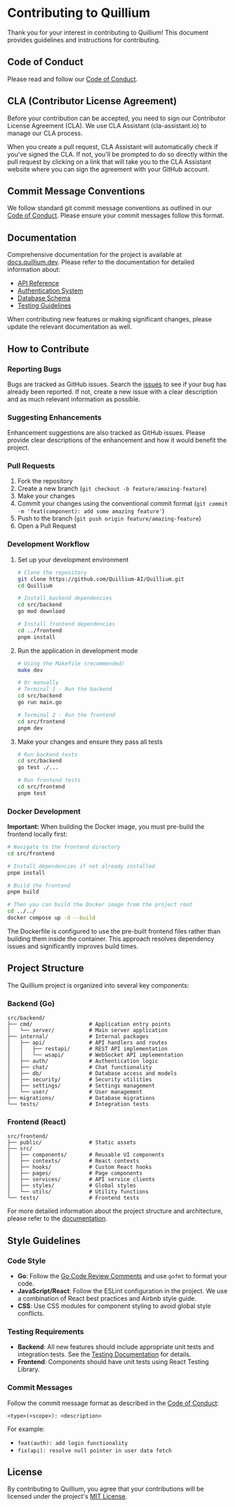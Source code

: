 # Contributing to Quillium

Thank you for your interest in contributing to Quillium! This document provides guidelines and instructions for contributing.

## Code of Conduct

Please read and follow our [Code of Conduct](CODE_OF_CONDUCT.md).

## CLA (Contributor License Agreement)

Before your contribution can be accepted, you need to sign our Contributor License Agreement (CLA). We use CLA Assistant (cla-assistant.io) to manage our CLA process.

When you create a pull request, CLA Assistant will automatically check if you've signed the CLA. If not, you'll be prompted to do so directly within the pull request by clicking on a link that will take you to the CLA Assistant website where you can sign the agreement with your GitHub account.

## Commit Message Conventions

We follow standard git commit message conventions as outlined in our [Code of Conduct](CODE_OF_CONDUCT.md#commit-message-conventions). Please ensure your commit messages follow this format.

## Documentation

Comprehensive documentation for the project is available at [docs.quillium.dev](https://docs.quillium.dev). Please refer to the documentation for detailed information about:

- [API Reference](https://docs.quillium.dev/backend/api/)
- [Authentication System](https://docs.quillium.dev/backend/authentication/)
- [Database Schema](https://docs.quillium.dev/backend/database/)
- [Testing Guidelines](https://docs.quillium.dev/backend/testing/)

When contributing new features or making significant changes, please update the relevant documentation as well.

## How to Contribute

### Reporting Bugs

Bugs are tracked as GitHub issues. Search the [issues](https://github.com/Quillium-AI/Quillium/issues) to see if your bug has already been reported. If not, create a new issue with a clear description and as much relevant information as possible.

### Suggesting Enhancements

Enhancement suggestions are also tracked as GitHub issues. Please provide clear descriptions of the enhancement and how it would benefit the project.

### Pull Requests

1. Fork the repository
2. Create a new branch (`git checkout -b feature/amazing-feature`)
3. Make your changes
4. Commit your changes using the conventional commit format (`git commit -m 'feat(component): add some amazing feature'`)
5. Push to the branch (`git push origin feature/amazing-feature`)
6. Open a Pull Request

### Development Workflow

1. Set up your development environment
   ```bash
   # Clone the repository
   git clone https://github.com/Quillium-AI/Quillium.git
   cd Quillium
   
   # Install backend dependencies
   cd src/backend
   go mod download
   
   # Install frontend dependencies
   cd ../frontend
   pnpm install
   ```

2. Run the application in development mode
   ```bash
   # Using the Makefile (recommended)
   make dev
   
   # Or manually
   # Terminal 1 - Run the backend
   cd src/backend
   go run main.go
   
   # Terminal 2 - Run the frontend
   cd src/frontend
   pnpm dev
   ```

3. Make your changes and ensure they pass all tests
   ```bash
   # Run backend tests
   cd src/backend
   go test ./...
   
   # Run frontend tests
   cd src/frontend
   pnpm test
   ```

### Docker Development

**Important:** When building the Docker image, you must pre-build the frontend locally first:

```bash
# Navigate to the frontend directory
cd src/frontend

# Install dependencies if not already installed
pnpm install

# Build the frontend
pnpm build

# Then you can build the Docker image from the project root
cd ../../
docker compose up -d --build
```

The Dockerfile is configured to use the pre-built frontend files rather than building them inside the container. This approach resolves dependency issues and significantly improves build times.

## Project Structure

The Quillium project is organized into several key components:

### Backend (Go)
```
src/backend/
├── cmd/                  # Application entry points
│   └── server/           # Main server application
├── internal/             # Internal packages
│   ├── api/              # API handlers and routes
│   │   ├── restapi/      # REST API implementation
│   │   └── wsapi/        # WebSocket API implementation
│   ├── auth/             # Authentication logic
│   ├── chat/             # Chat functionality
│   ├── db/               # Database access and models
│   ├── security/         # Security utilities
│   ├── settings/         # Settings management
│   └── user/             # User management
├── migrations/           # Database migrations
└── tests/                # Integration tests
```

### Frontend (React)
```
src/frontend/
├── public/               # Static assets
├── src/
│   ├── components/       # Reusable UI components
│   ├── contexts/         # React contexts
│   ├── hooks/            # Custom React hooks
│   ├── pages/            # Page components
│   ├── services/         # API service clients
│   ├── styles/           # Global styles
│   └── utils/            # Utility functions
└── tests/                # Frontend tests
```

For more detailed information about the project structure and architecture, please refer to the [documentation](https://docs.quillium.dev).

## Style Guidelines

### Code Style

- **Go**: Follow the [Go Code Review Comments](https://github.com/golang/go/wiki/CodeReviewComments) and use `gofmt` to format your code.
- **JavaScript/React**: Follow the ESLint configuration in the project. We use a combination of React best practices and Airbnb style guide.
- **CSS**: Use CSS modules for component styling to avoid global style conflicts.

### Testing Requirements

- **Backend**: All new features should include appropriate unit tests and integration tests. See the [Testing Documentation](https://docs.quillium.dev/backend/testing/) for details.
- **Frontend**: Components should have unit tests using React Testing Library.

### Commit Messages

Follow the commit message format as described in the [Code of Conduct](CODE_OF_CONDUCT.md#commit-message-conventions):

```
<type>(<scope>): <description>
```

For example:
- `feat(auth): add login functionality`
- `fix(api): resolve null pointer in user data fetch`

## License

By contributing to Quillium, you agree that your contributions will be licensed under the project's [MIT License](LICENSE).
